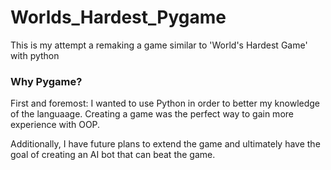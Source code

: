 # Worlds_Hardest_Pygame

This is my attempt a remaking a game similar to 'World's Hardest Game' with python

### Why Pygame?
First and foremost: I wanted to use Python in order to better my knowledge of the languaage.  Creating a game was the perfect way 
to gain more experience with OOP. 

Additionally, I have future plans to extend the game and ultimately have the goal of creating an AI bot that can beat the game.
